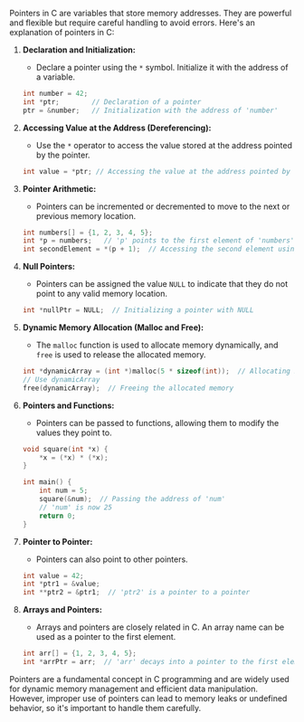 Pointers in C are variables that store memory addresses. They are powerful and flexible but require careful handling to avoid errors. Here's an explanation of pointers in C:

1. **Declaration and Initialization:**
   - Declare a pointer using the `*` symbol. Initialize it with the address of a variable.

   ```c
   int number = 42;
   int *ptr;        // Declaration of a pointer
   ptr = &number;   // Initialization with the address of 'number'
   ```

2. **Accessing Value at the Address (Dereferencing):**
   - Use the `*` operator to access the value stored at the address pointed by the pointer.

   ```c
   int value = *ptr; // Accessing the value at the address pointed by 'ptr'
   ```

3. **Pointer Arithmetic:**
   - Pointers can be incremented or decremented to move to the next or previous memory location.

   ```c
   int numbers[] = {1, 2, 3, 4, 5};
   int *p = numbers;   // 'p' points to the first element of 'numbers'
   int secondElement = *(p + 1);  // Accessing the second element using pointer arithmetic
   ```

4. **Null Pointers:**
   - Pointers can be assigned the value `NULL` to indicate that they do not point to any valid memory location.

   ```c
   int *nullPtr = NULL;  // Initializing a pointer with NULL
   ```

5. **Dynamic Memory Allocation (Malloc and Free):**
   - The `malloc` function is used to allocate memory dynamically, and `free` is used to release the allocated memory.

   ```c
   int *dynamicArray = (int *)malloc(5 * sizeof(int));  // Allocating memory for an integer array
   // Use dynamicArray
   free(dynamicArray);  // Freeing the allocated memory
   ```

6. **Pointers and Functions:**
   - Pointers can be passed to functions, allowing them to modify the values they point to.

   ```c
   void square(int *x) {
       *x = (*x) * (*x);
   }

   int main() {
       int num = 5;
       square(&num);  // Passing the address of 'num'
       // 'num' is now 25
       return 0;
   }
   ```

7. **Pointer to Pointer:**
   - Pointers can also point to other pointers.

   ```c
   int value = 42;
   int *ptr1 = &value;
   int **ptr2 = &ptr1;  // 'ptr2' is a pointer to a pointer
   ```

8. **Arrays and Pointers:**
   - Arrays and pointers are closely related in C. An array name can be used as a pointer to the first element.

   ```c
   int arr[] = {1, 2, 3, 4, 5};
   int *arrPtr = arr;  // 'arr' decays into a pointer to the first element
   ```

Pointers are a fundamental concept in C programming and are widely used for dynamic memory management and efficient data manipulation. However, improper use of pointers can lead to memory leaks or undefined behavior, so it's important to handle them carefully.